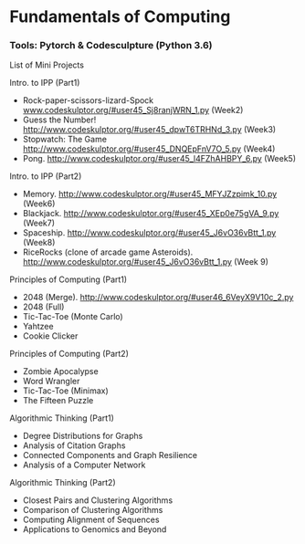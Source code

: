 # Fundamentals of Computing
### Tools: Pytorch & Codesculpture (Python 3.6)

List of Mini Projects

Intro. to IPP (Part1)
*   Rock-paper-scissors-lizard-Spock 
www.codeskulptor.org/#user45_Sj8ranjWRN_1.py (Week2)
*   Guess the Number! 
http://www.codeskulptor.org/#user45_dpwT6TRHNd_3.py (Week3)
*   Stopwatch: The Game 
http://www.codeskulptor.org/#user45_DNQEpFnV7O_5.py (Week4)
*   Pong. http://www.codeskulptor.org/#user45_l4FZhAHBPY_6.py (Week5)

Intro. to IPP (Part2)
*   Memory. http://www.codeskulptor.org/#user45_MFYJZzpimk_10.py (Week6)
*   Blackjack. http://www.codeskulptor.org/#user45_XEp0e75gVA_9.py (Week7)
*   Spaceship. http://www.codeskulptor.org/#user45_J6vO36vBtt_1.py (Week8)
*   RiceRocks (clone of arcade game Asteroids). http://www.codeskulptor.org/#user45_J6vO36vBtt_1.py (Week 9)

Principles of Computing (Part1)
*   2048 (Merge). http://www.codeskulptor.org/#user46_6VeyX9V10c_2.py
*   2048 (Full)
*   Tic-Tac-Toe (Monte Carlo)
*   Yahtzee
*   Cookie Clicker

Principles of Computing (Part2)
*   Zombie Apocalypse
*   Word Wrangler
*   Tic-Tac-Toe (Minimax)
*   The Fifteen Puzzle

Algorithmic Thinking (Part1)
*   Degree Distributions for Graphs
*   Analysis of Citation Graphs
*   Connected Components and Graph Resilience
*   Analysis of a Computer Network

Algorithmic Thinking (Part2)
*   Closest Pairs and Clustering Algorithms
*   Comparison of Clustering Algorithms
*   Computing Alignment of Sequences
*   Applications to Genomics and Beyond
